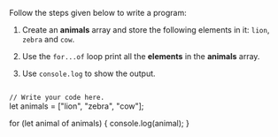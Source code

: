 Follow the steps given below
to write a program:

1. Create an **animals** array
and
store the following elements in it:
`lion`, `zebra` and `cow`.

2. Use the `for...of` loop
print all the **elements**
in the **animals** array.

3. Use `console.log` to show the output.

<Editor lang="javascript" type="exercise">
<code>
// Write your code here.
</code>

<solution>
let animals = ["lion", "zebra", "cow"];

for (let animal of  animals) {
  console.log(animal);
}
</solution>
</Editor>